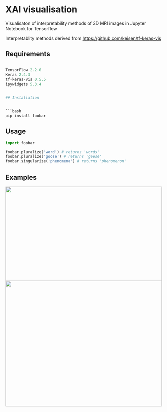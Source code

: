 # XAI visualisation

Visualisaton of interpretability methods of 3D MRI images in Jupyter Notebook for Tensorflow

Interpretablity methods derived from https://github.com/keisen/tf-keras-vis

## Requirements

```python

TensorFlow 2.2.0
Keras 2.4.3
tf-keras-vis 0.5.5
ipywidgets 5.3.4


## Installation


```bash
pip install foobar
```

## Usage

```python
import foobar

foobar.pluralize('word') # returns 'words'
foobar.pluralize('goose') # returns 'geese'
foobar.singularize('phenomena') # returns 'phenomenon'
```

## Examples

<img src="https://user-images.githubusercontent.com/51263484/112847968-e290a300-90a7-11eb-840b-3dd4f307e55c.JPG" width="500" height="300"> 
<img src="https://user-images.githubusercontent.com/51263484/112847976-e3c1d000-90a7-11eb-909f-e7f89222335f.JPG" width="500" height="400"> 








